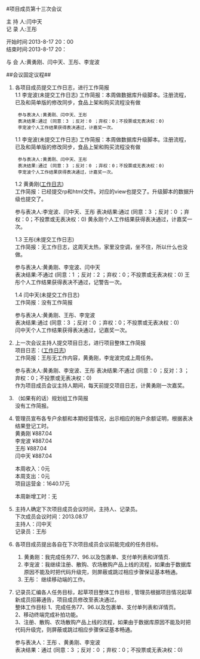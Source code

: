 #项目成员第十三次会议

主 持 人:闫中天      
记 录 人:王彤    

开始时间:2013-8-17 20：00  
结束时间:2013-8-17 20：    

与 会 人:黄勇刚、闫中天、王彤、李宠波  

##会议固定议程##
1. 各项目成员提交工作日志，进行工作简报  
    1.1 李宠波(未提交工作日志)
            工作简报：本周做数据库升级脚本。注册流程，已及和简单版的修改同步，食品上架和购买流程没有做    

        参与表决人:黄勇刚、闫中天、王彤 
        表决结果:通过 (同意：3 ；反对：0 ；弃权：0；不投票或无表决权：0) 
        李宠波个人工作结果获得表决通过，计嘉奖一次。
        
    1.1 李宠波(未提交工作日志)
            工作简报：本周做数据库升级脚本。注册流程，已及和简单版的修改同步，食品上架和购买流程没有做    

        参与表决人:黄勇刚、闫中天、王彤 
        表决结果:通过 (同意：3 ；反对：0 ；弃权：0；不投票或无表决权：0) 
        李宠波个人工作结果获得表决通过，计嘉奖一次。

    1.2 黄勇刚(<a href="https://github.com/mistyworm/Food.Log/blob/master/%E9%BB%84%E5%8B%87%E5%88%9A.201308.md">工作日志</a>)  
	    工作简报：已经提交rp和html文件。对应的view也提交了。升级脚本的数据升级也提交了。   
   
	参与表决人:李宠波、闫中天、王彤 
        表决结果:通过 (同意：3 ；反对：0 ；弃权：0；不投票或无表决权：0) 
        黄永刚个人工作结果获得表决通过，计嘉奖一次。 
  
    1.3 王彤(未提交工作日志)  
	    工作简报：无工作日志，这周天太热，家里没空调，坐不住，所以什么也没做。    
	    
	参与表决人:黄勇刚、李宠波、闫中天    
	表决结果:不通过 (同意：1 ；反对：2 ；弃权：0；不投票或无表决权：0) 
        王彤个人工作结果获得表决不通过，记警告一次。   
  
    1.4 闫中天(未提交工作日志)  
	    工作简报：没有工作简报
  
	参与表决人:黄勇刚、王彤、李宠波    
	表决结果:通过 (同意：3 ；反对：0 ；弃权：0；不投票或无表决权：0)  
        闫中天个人工作结果获得表决通过，记嘉奖一次。  

2. 上一次会议主持人提交项目日志，进行项目整体工作简报  
    项目日志：(<a href="https://github.com/mistyworm/Food.Log/blob/master/%E9%A1%B9%E7%9B%AE%E6%97%A5%E5%BF%97.201308.md">工作日志</a>)  
	工作简报：王彤无工作内容，黄勇刚，李宠波完成上周任务。
  
	参与表决人:黄勇刚、李宠波、王彤
    表决结果:不通过 (同意：0 ；反对：3 ；弃权：0；不投票或无表决权：0)  
    作为项目成员会议主持人期间，每天前提交项目日志，计黄勇刚一次嘉奖。   

3. （如果有的话）规划组工作简报  
	没有工作简报。  

4. 管理员宣布各专户余额和本期经营情况，出示相应的账户余额证明，根据表决结果登记工时。  
    黄勇刚 ¥887.04  
    李宠波 ¥887.04  
    王彤 ¥887.04  
    闫中天 ¥887.04  

    本周收入：0元  
    本周支出：0元  
    项目运营金：1640.17元 

	本周新增工时：无

5. 主持人确定下次项目成员会议时间，主持人、记录员。  
	下次成员会议时间：2013.08.17    
        主持人：闫中天   
        记录员：王彤     
  

6. 各项目成员提出各自在下次项目成员会议前能完成的任务目标。  
	1. 黄勇刚：我完成任务77、96.以及包裹单、支付单列表和详情页.    
  	2. 李宠波：我继续注册、散购、农场散购产品上线的流程，如果由于数据库原因不能及时把代码升级完，则屏蔽或跳过相应步骤保证基本畅通。  
	3. 王彤： 继续移动端的工作。    

7. 记录员汇编各人任务目标，起草项目整体工作目标 , 管理员根据项目情况起草新成员招募通告，项目成员修改至表决通过。  
    整体工作目标
   1、完成任务77、96.以及包裹单、支付单列表和详情页。  
   2、移动终端完成补拍功能。  
   3、注册、散购、农场散购产品上线的流程，如果由于数据库原因不能及时把代码升级完，则屏蔽或跳过相应步骤保证基本畅通。  

    参与表决人：王彤 、黄勇刚、李宠波     
    表决结果：通过  (同意：3 ；反对：0 ；弃权：0；不投票或无表决权：0) 
